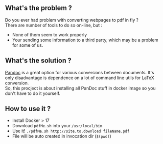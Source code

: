 ## What's the problem ?
Do you ever had problem with converting webpages to pdf in fly ?  
There are number of tools to do so on-line, but :   
- None of them seem to work properly
- Your sending some information to a third party, which may be a problem for some of us. 

## What's the solution ? 
[Pandoc](https://pandoc.org/) is a great option for various conversions between documents.
It's only disadvantage is dependence on a lot of command line utils for LaTeX conversion.  
So, this procject is about installing all PanDoc stuff in docker image so you don't have to do it yourself.

## How to use it ?  
- Install Docker > 17 
- Download `pdfMe.sh` into your `/usr/local/bin`
- Use it! `./pdfMe.sh http://site.to.download fileName.pdf`
- File will be auto created in invocation dir (`$(pwd)`)

